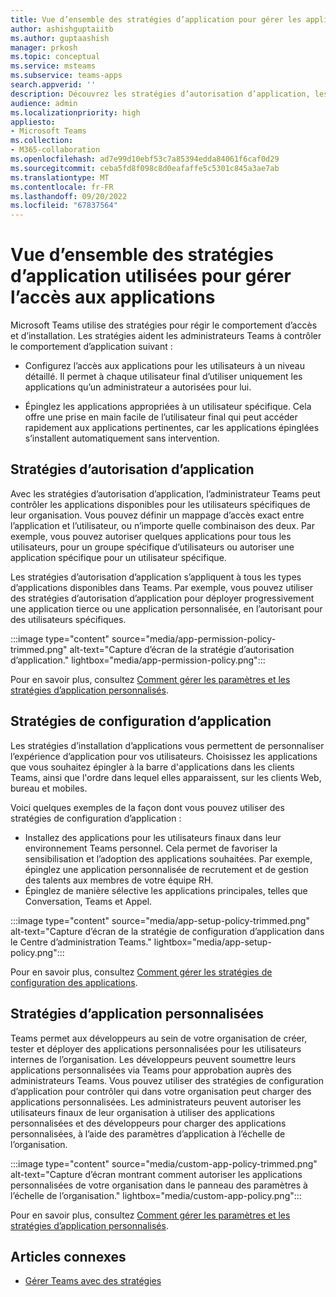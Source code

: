 ```yaml
---
title: Vue d’ensemble des stratégies d’application pour gérer les applications dans Teams
author: ashishguptaiitb
ms.author: guptaashish
manager: prkosh
ms.topic: conceptual
ms.service: msteams
ms.subservice: teams-apps
search.appverid: ''
description: Découvrez les stratégies d’autorisation d’application, les stratégies de configuration des applications et les stratégies d’application personnalisées utilisées pour gérer les applications dans Microsoft Teams.
audience: admin
ms.localizationpriority: high
appliesto:
- Microsoft Teams
ms.collection:
- M365-collaboration
ms.openlocfilehash: ad7e99d10ebf53c7a85394edda84061f6caf0d29
ms.sourcegitcommit: ceba5fd8f098c8d0eafaffe5c5301c845a3ae7ab
ms.translationtype: MT
ms.contentlocale: fr-FR
ms.lasthandoff: 09/20/2022
ms.locfileid: "67837564"
---
```

# <a name="overview-of-app-policies-used-to-manage-access-to-apps"></a>Vue d’ensemble des stratégies d’application utilisées pour gérer l’accès aux applications

Microsoft Teams utilise des stratégies pour régir le comportement d’accès et d’installation. Les stratégies aident les administrateurs Teams à contrôler le comportement d’application suivant :

* Configurez l’accès aux applications pour les utilisateurs à un niveau détaillé. Il permet à chaque utilisateur final d’utiliser uniquement les applications qu’un administrateur a autorisées pour lui.

* Épinglez les applications appropriées à un utilisateur spécifique. Cela offre une prise en main facile de l’utilisateur final qui peut accéder rapidement aux applications pertinentes, car les applications épinglées s’installent automatiquement sans intervention.

## <a name="app-permission-policies"></a>Stratégies d’autorisation d’application

Avec les stratégies d’autorisation d’application, l’administrateur Teams peut contrôler les applications disponibles pour les utilisateurs spécifiques de leur organisation. Vous pouvez définir un mappage d’accès exact entre l’application et l’utilisateur, ou n’importe quelle combinaison des deux. Par exemple, vous pouvez autoriser quelques applications pour tous les utilisateurs, pour un groupe spécifique d’utilisateurs ou autoriser une application spécifique pour un utilisateur spécifique.

Les stratégies d’autorisation d’application s’appliquent à tous les types d’applications disponibles dans Teams. Par exemple, vous pouvez utiliser des stratégies d’autorisation d’application pour déployer progressivement une application tierce ou une application personnalisée, en l’autorisant pour des utilisateurs spécifiques.

:::image type="content" source="media/app-permission-policy-trimmed.png" alt-text="Capture d’écran de la stratégie d’autorisation d’application." lightbox="media/app-permission-policy.png":::

Pour en savoir plus, consultez [Comment gérer les paramètres et les stratégies d’application personnalisés](teams-app-permission-policies.md).

## <a name="app-setup-policies"></a>Stratégies de configuration d’application

Les stratégies d’installation d’applications vous permettent de personnaliser l’expérience d’application pour vos utilisateurs. Choisissez les applications que vous souhaitez épingler à la barre d'applications dans les clients Teams, ainsi que l'ordre dans lequel elles apparaissent, sur les clients Web, bureau et mobiles.

Voici quelques exemples de la façon dont vous pouvez utiliser des stratégies de configuration d’application :

* Installez des applications pour les utilisateurs finaux dans leur environnement Teams personnel. Cela permet de favoriser la sensibilisation et l’adoption des applications souhaitées. Par exemple, épinglez une application personnalisée de recrutement et de gestion des talents aux membres de votre équipe RH.
* Épinglez de manière sélective les applications principales, telles que Conversation, Teams et Appel.

:::image type="content" source="media/app-setup-policy-trimmed.png" alt-text="Capture d’écran de la stratégie de configuration d’application dans le Centre d’administration Teams." lightbox="media/app-setup-policy.png":::

Pour en savoir plus, consultez [Comment gérer les stratégies de configuration des applications](teams-app-setup-policies.md).

## <a name="custom-app-policies"></a>Stratégies d’application personnalisées

Teams permet aux développeurs au sein de votre organisation de créer, tester et déployer des applications personnalisées pour les utilisateurs internes de l’organisation. Les développeurs peuvent soumettre leurs applications personnalisées via Teams pour approbation auprès des administrateurs Teams. Vous pouvez utiliser des stratégies de configuration d’application pour contrôler qui dans votre organisation peut charger des applications personnalisées. Les administrateurs peuvent autoriser les utilisateurs finaux de leur organisation à utiliser des applications personnalisées et des développeurs pour charger des applications personnalisées, à l’aide des paramètres d’application à l’échelle de l’organisation.

:::image type="content" source="media/custom-app-policy-trimmed.png" alt-text="Capture d’écran montrant comment autoriser les applications personnalisées de votre organisation dans le panneau des paramètres à l’échelle de l’organisation." lightbox="media/custom-app-policy.png":::

Pour en savoir plus, consultez [Comment gérer les paramètres et les stratégies d’application personnalisés](teams-custom-app-policies-and-settings.md).

## <a name="related-articles"></a>Articles connexes

* [Gérer Teams avec des stratégies](manage-teams-with-policies.md)

